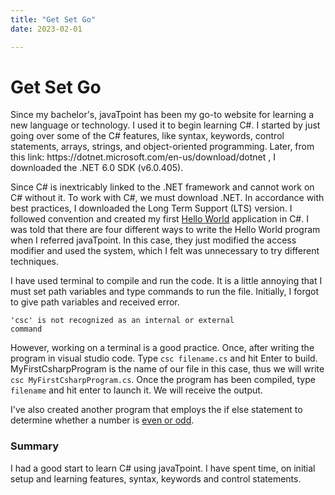 ```yaml
---
title: "Get Set Go"
date: 2023-02-01

---
```

<h1>Get Set Go</h1>
<p>
Since my bachelor's, javaTpoint has been my go-to website for learning a new language or technology. I used it to begin learning C#. I started by just going over some of the C# features, like syntax, keywords, control statements, arrays, strings, and object-oriented programming. Later, from this link: https://dotnet.microsoft.com/en-us/download/dotnet , I downloaded the .NET 6.0 SDK (v6.0.405).
</p>
<p>
Since C# is inextricably linked to the .NET framework and cannot work on C# without it. To work with C#, we must download .NET. In accordance with best practices, I downloaded the Long Term Support (LTS) version. I followed convention and created my first <a href="https://github.com/rugveth1210/Language-Learning-Blog/blob/main/_Codes/MyFirstCsharpProgram.cs">Hello World</a> application in C#. I was told that there are four different ways to write the Hello World program when I referred javaTpoint. In this case, they just modified the access modifier and used the system, which I felt was unnecessary to try different techniques.
</p>
<p>
I have used terminal to compile and run the code. It is a little annoying that I must set path variables and type commands to run the file. Initially, I forgot to give path variables and received error.
</p>

<code>'csc' is not recognized as an internal or external command</code>

<p>
However, working on a terminal is a good practice. Once, after writing the program in visual studio code. Type <code>csc filename.cs</code> and hit Enter to build. MyFirstCsharpProgram is the name of our file in this case, thus we will write <code>csc MyFirstCsharpProgram.cs</code>. Once the program has been compiled, type <code>filename</code> and hit enter to launch it. We will receive the output.
</p>
<p>
I've also created another program that employs the if else statement to determine whether a number is <a href="https://github.com/rugveth1210/Language-Learning-Blog/blob/main/_Codes/IfElseCsharp.cs">even or odd</a>.
</p>
<b><h3>Summary</h3></b>
<p>
I had a good start to learn C# using javaTpoint. I have spent time, on initial setup and learning features, syntax, keywords and control statements.
</p>

